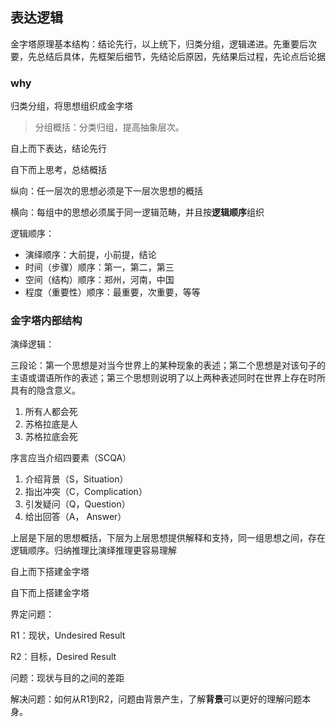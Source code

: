 ## 表达逻辑

金字塔原理基本结构：结论先行，以上统下，归类分组，逻辑递进。先重要后次要，先总结后具体，先框架后细节，先结论后原因，先结果后过程，先论点后论据

### why

归类分组，将思想组织成金字塔

> 分组概括：分类归组，提高抽象层次。

自上而下表达，结论先行

自下而上思考，总结概括

纵向：任一层次的思想必须是下一层次思想的概括

横向：每组中的思想必须属于同一逻辑范畴，并且按**逻辑顺序**组织

逻辑顺序：

- 演绎顺序：大前提，小前提，结论
- 时间（步骤）顺序：第一，第二，第三
- 空间（结构）顺序：郑州，河南，中国
- 程度（重要性）顺序：最重要，次重要，等等

### 金字塔内部结构

演绎逻辑：

三段论：第一个思想是对当今世界上的某种现象的表述；第二个思想是对该句子的主语或谓语所作的表述；第三个思想则说明了以上两种表述同时在世界上存在时所具有的隐含意义。

1. 所有人都会死
2. 苏格拉底是人
3. 苏格拉底会死

序言应当介绍四要素（SCQA）

1. 介绍背景（S，Situation）
2. 指出冲突（C，Complication）
3. 引发疑问（Q，Question）
4. 给出回答（A， Answer）





上层是下层的思想概括，下层为上层思想提供解释和支持，同一组思想之间，存在逻辑顺序。归纳推理比演绎推理更容易理解

自上而下搭建金字塔

自下而上搭建金字塔



界定问题：

R1：现状，Undesired Result

R2：目标，Desired Result

问题：现状与目的之间的差距

解决问题：如何从R1到R2，问题由背景产生，了解**背景**可以更好的理解问题本身。





